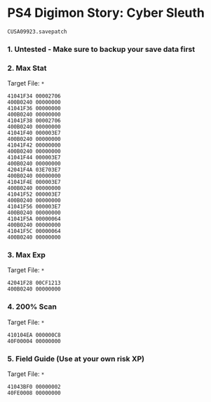 # PS4 Digimon Story: Cyber Sleuth

`CUSA09923.savepatch`

### 1. Untested - Make sure to backup your save data first
### 2. Max Stat

Target File: `*`

```
41041F34 00002706
400B0240 00000000
41041F36 00000000
400B0240 00000000
41041F38 00002706
400B0240 00000000
41041F40 000003E7
400B0240 00000000
41041F42 00000000
400B0240 00000000
41041F44 000003E7
400B0240 00000000
42041F4A 03E703E7
400B0240 00000000
41041F4E 000003E7
400B0240 00000000
41041F52 000003E7
400B0240 00000000
41041F56 000003E7
400B0240 00000000
41041F5A 00000064
400B0240 00000000
41041F5C 00000064
400B0240 00000000
```

### 3. Max Exp

Target File: `*`

```
42041F28 00CF1213
400B0240 00000000
```

### 4. 200% Scan

Target File: `*`

```
410104EA 000000C8
40F00004 00000000
```

### 5. Field Guide (Use at your own risk XP)

Target File: `*`

```
41043BF0 00000002
40FE0008 00000000
```

